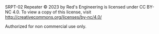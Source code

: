 SRPT-02 Repeater © 2023 by Red's Engineering is licensed under 
CC BY-NC 4.0. To view a copy of this license, visit http://creativecommons.org/licenses/by-nc/4.0/

Authorized for non commercial use only.
